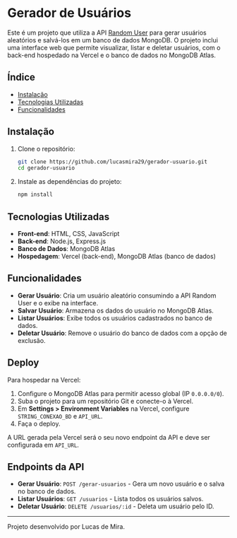 
# Gerador de Usuários

Este é um projeto que utiliza a API [Random User](https://randomuser.me/) para gerar usuários aleatórios e salvá-los em um banco de dados MongoDB. O projeto inclui uma interface web que permite visualizar, listar e deletar usuários, com o back-end hospedado na Vercel e o banco de dados no MongoDB Atlas.

## Índice

- [Instalação](#instalação)
- [Tecnologias Utilizadas](#tecnologias-utilizadas)
- [Funcionalidades](#funcionalidades)

## Instalação

1. Clone o repositório:
   ```bash
   git clone https://github.com/lucasmira29/gerador-usuario.git
   cd gerador-usuario
   ```

2. Instale as dependências do projeto:
   ```bash
   npm install
   ```



## Tecnologias Utilizadas

- **Front-end**: HTML, CSS, JavaScript
- **Back-end**: Node.js, Express.js
- **Banco de Dados**: MongoDB Atlas
- **Hospedagem**: Vercel (back-end), MongoDB Atlas (banco de dados)

## Funcionalidades

- **Gerar Usuário**: Cria um usuário aleatório consumindo a API Random User e o exibe na interface.
- **Salvar Usuário**: Armazena os dados do usuário no MongoDB Atlas.
- **Listar Usuários**: Exibe todos os usuários cadastrados no banco de dados.
- **Deletar Usuário**: Remove o usuário do banco de dados com a opção de exclusão.

## Deploy

Para hospedar na Vercel:

1. Configure o MongoDB Atlas para permitir acesso global (IP `0.0.0.0/0`).
2. Suba o projeto para um repositório Git e conecte-o à Vercel.
3. Em **Settings > Environment Variables** na Vercel, configure `STRING_CONEXAO_BD` e `API_URL`.
4. Faça o deploy.

A URL gerada pela Vercel será o seu novo endpoint da API e deve ser configurada em `API_URL`.

## Endpoints da API

- **Gerar Usuário**: `POST /gerar-usuarios` - Gera um novo usuário e o salva no banco de dados.
- **Listar Usuários**: `GET /usuarios` - Lista todos os usuários salvos.
- **Deletar Usuário**: `DELETE /usuarios/:id` - Deleta um usuário pelo ID.

---

Projeto desenvolvido por Lucas de Mira.
